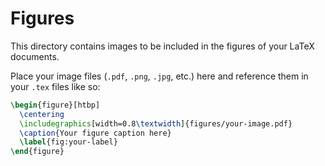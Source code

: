 # Figures

This directory contains images to be included in the figures of your LaTeX documents.

Place your image files (`.pdf`, `.png`, `.jpg`, etc.) here and reference them in your `.tex` files like so:

```latex
\begin{figure}[htbp]
  \centering
  \includegraphics[width=0.8\textwidth]{figures/your-image.pdf}
  \caption{Your figure caption here}
  \label{fig:your-label}
\end{figure}
```
